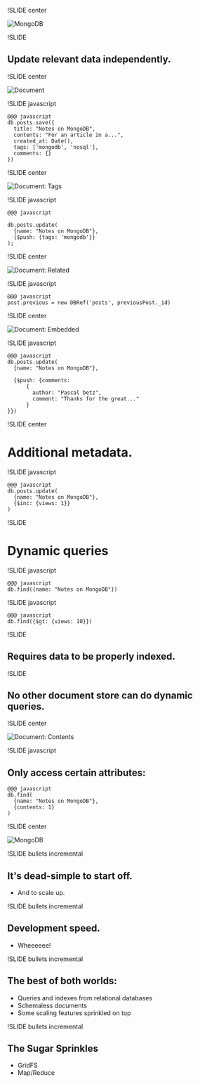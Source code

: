 !SLIDE center

![MongoDB](mongodb.png)

!SLIDE

## Update relevant data independently. ##

!SLIDE center

![Document](document.jpg)

!SLIDE javascript

    @@@ javascript
    db.posts.save({
      title: "Notes on MongoDB",
      contents: "For an article in a...",
      created_at: Date(),
      tags: ['mongodb', 'nosql'],
      comments: {}
    })

!SLIDE center

![Document: Tags](document_tags.jpg)

!SLIDE javascript

    @@@ javascript

    db.posts.update(
      {name: "Notes on MongoDB"},
      {$push: {tags: 'mongodb'}}
    );

!SLIDE center

![Document: Related](document_related.jpg)

!SLIDE javascript

    @@@ javascript
    post.previous = new DBRef('posts', previousPost._id)

!SLIDE center

![Document: Embedded](document_embedded.jpg)

!SLIDE javascript

    @@@ javascript
    db.posts.update(
      {name: "Notes on MongoDB"},

      {$push: {comments:
          {
            author: "Pascal betz",
            comment: "Thanks for the great..."
          }
    }})

!SLIDE center

# Additional metadata. #

!SLIDE javascript

    @@@ javascript
    db.posts.update(
      {name: "Notes on MongoDB"},
      {$inc: {views: 1}}
    )

!SLIDE

# Dynamic queries #

!SLIDE javascript

    @@@ javascript
    db.find({name: "Notes on MongoDB"})

!SLIDE javascript

    @@@ javascript
    db.find({$gt: {views: 10}})

!SLIDE

## Requires data to be properly indexed. ##

!SLIDE

## No other document store can do dynamic queries. ##

!SLIDE center

![Document: Contents](document_contents.jpg)

!SLIDE javascript

## Only access certain attributes: ##

    @@@ javascript
    db.find(
      {name: "Notes on MongoDB"},
      {contents: 1}
    )

!SLIDE center

![MongoDB](mongodb.png)

!SLIDE bullets incremental

## It's dead-simple to start off. ##

* And to scale up.

!SLIDE bullets incremental

## Development speed. ##

* Wheeeeee!

!SLIDE bullets incremental

## The best of both worlds: ##

* Queries and indexes from relational databases
* Schemaless documents
* Some scaling features sprinkled on top

!SLIDE bullets incremental

## The Sugar Sprinkles ##

* GridFS
* Map/Reduce
